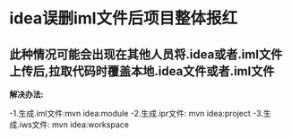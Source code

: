 # idea误删iml文件后项目整体报红
## 此种情况可能会出现在其他人员将.idea或者.iml文件上传后,拉取代码时覆盖本地.idea文件或者.iml文件

**解决办法:**

-1.生成.iml文件:mvn idea:module
-2.生成.ipr文件: mvn idea:project
-3.生成.iws文件: mvn idea:workspace
